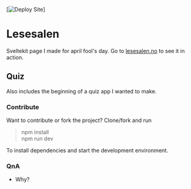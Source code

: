 [![Deploy Site](https://github.com/HenrikEide/lesesalen/actions/workflows/build-deploy.yaml/badge.svg)]

# Lesesalen

Sveltekit page I made for april fool's day. Go to [lesesalen.no](https://lesesalen.no) to see it in action.

## Quiz

Also includes the beginning of a quiz app I wanted to make.

### Contribute

Want to contribute or fork the project? Clone/fork and run

> npm install  
> npm run dev

To install dependencies and start the development environment.

### QnA

- Why?
